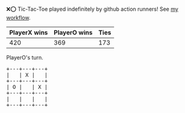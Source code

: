 :x::o: Tic-Tac-Toe played indefinitely by github action runners! See [my workflow](.github/workflows/play.yaml).

|PlayerX wins|PlayerO wins|Ties|
|-|-|-|
|420|369|173|

PlayerO's turn.

<pre>
+---+---+---+
|   | X |   |
+---+---+---+
| O |   | X |
+---+---+---+
|   |   |   |
+---+---+---+
</pre>